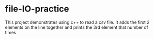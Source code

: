 # file-IO-practice

This project demonstrates using c++ to read a csv file. 
It adds the first 2 elements on the line together and prints the 3rd element that number of times
